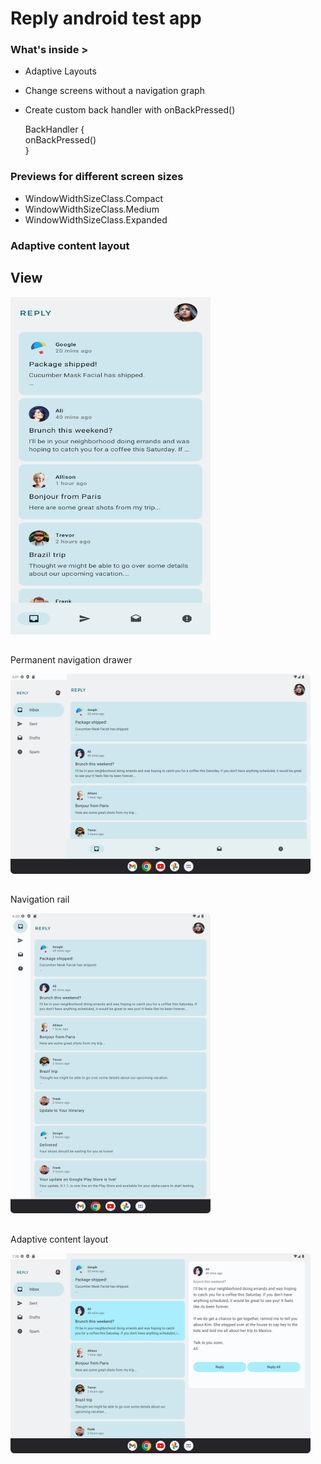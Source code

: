 # Reply android test app

### What's inside >

- Adaptive Layouts
- Change screens without a navigation graph
- Create custom back handler with onBackPressed()

  BackHandler {  
  onBackPressed()  
  }

### Previews for different screen sizes
- WindowWidthSizeClass.Compact
- WindowWidthSizeClass.Medium
- WindowWidthSizeClass.Expanded

  
### Adaptive content layout

##
## View

<img src="https://github.com/dizzcode/reply-android-test-app/blob/main/screenshots/img.png" width="320" height="540" />


##
Permanent navigation drawer

<img src="https://github.com/dizzcode/reply-android-test-app/blob/main/screenshots/permanent_navigation_drawer.png" width="480" height="320" />

##
Navigation rail

<img src="https://github.com/dizzcode/reply-android-test-app/blob/main/screenshots/navigation_rail.png" width="320" height="480" />


##
Adaptive content layout

<img src="https://github.com/dizzcode/reply-android-test-app/blob/main/screenshots/adaptive_content_layout.png" width="480" height="320" />

